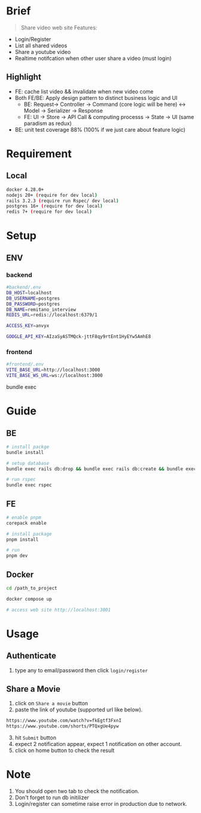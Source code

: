 # Brief 
> Share video web site
Features: 
* Login/Register
* List all shared videos
* Share a youtube video 
* Realtime notifcation when other user share a video (must login)
## Highlight
* FE: cache list video && invalidate when new video come
* Both FE/BE: Apply design pattern to distinct business logic and UI
  * BE: Request-> Controller -> Command (core logic will be here) <-> Model -> Serializer -> Response
  * FE: UI -> Store -> API Call & computing processs -> State -> UI (same paradism as redux)
* BE: unit test coverage 88%  (100% if we just care about feature logic)
# Requirement 
## Local 
```bash
docker 4.28.0+ 
nodejs 20+ (require for dev local)
rails 3.2.3 (require run Rspec/ dev local)
postgres 16+ (require for dev local)
redis 7+ (require for dev local)
```
# Setup
## ENV 
### backend
```bash
#backend/.env
DB_HOST=localhost
DB_USERNAME=postgres
DB_PASSWORD=postgres
DB_NAME=remitano_interview
REDIS_URL=redis://localhost:6379/1

ACCESS_KEY=anvyx

GOOGLE_API_KEY=AIzaSyASTMQck-jttF8qy9rtEnt1HyEYw5AmhE8
```
### frontend

```bash
#frontend/.env
VITE_BASE_URL=http://localhost:3000
VITE_BASE_WS_URL=ws://localhost:3000
```


bundle exec 
# Guide
## BE

```bash
# install packge
bundle install 

# setup database
bundle exec rails db:drop && bundle exec rails db:create && bundle exec rails db:migrate && bundle exec rails db:seed

# run rspec
bundle exec rspec
```

## FE
```bash
# enable pnpm 
corepack enable

# install package
pnpm install 

# run 
pnpm dev
```
## Docker
```bash
cd /path_to_project

docker compose up

# access web site http://localhost:3001
```
# Usage 
## Authenticate 
1. type any to email/password then click `login/register` 
## Share a Movie
1. click on `Share a movie` button 
2. paste the link of youtube (supported url like below).
```bash
https://www.youtube.com/watch?v=fkEgtf3FxnI
https://www.youtube.com/shorts/PTQxgUe4pyw
```
3. hit `Submit` button
4. expect 2 notification appear, expect 1 notification on other account.
5. click on home button to check the result
# Note
1. You should open two tab to check the notification.
2. Don't forget to run db initilizer
3. Login/register can sometime raise error in production due to network.

